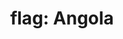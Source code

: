 ---
layout: smileys&emotion
title: "flag: Angola"
emoji: flag_angola
permalink: 🇦🇴.html
image: assets/img/3moji/flag_angola.png
---